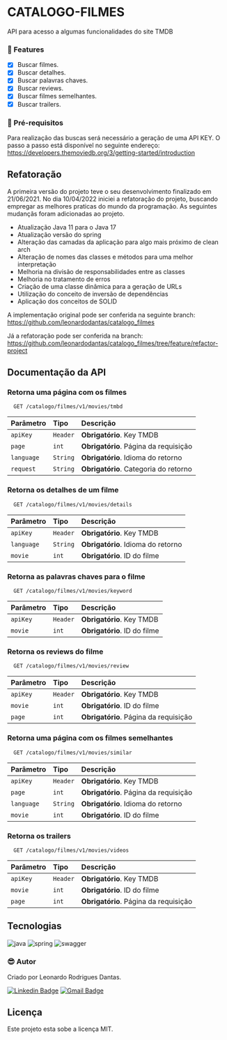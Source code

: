 
# CATALOGO-FILMES

<p>
API para acesso a algumas funcionalidades do site TMDB
</p>

### :pushpin: Features

- [x] Buscar filmes.
- [x] Buscar detalhes.
- [x] Buscar palavras chaves.
- [x] Buscar reviews.
- [x] Buscar filmes semelhantes.
- [x] Buscar trailers.

### :hammer: Pré-requisitos

Para realização das buscas será necessário a geração de uma API KEY. O passo a passo está disponível no seguinte endereço: https://developers.themoviedb.org/3/getting-started/introduction 

## Refatoração

A primeira versão do projeto teve o seu desenvolvimento finalizado em 21/06/2021. No dia 10/04/2022 iniciei a refatoração do projeto, buscando empregar as melhores
praticas do mundo da programação. As seguintes mudançãs foram adicionadas ao projeto.

- Atualização Java 11 para o Java 17
- Atualização versão do spring
- Alteração das camadas da aplicação para algo mais próximo de clean arch
- Alteração de nomes das classes e métodos para uma melhor interpretação
- Melhoria na divisão de responsabilidades entre as classes
- Melhoria no tratamento de erros
- Criação de uma classe dinâmica para a geração de URLs
- Utilização do conceito de inversão de dependências
- Aplicação dos conceitos de SOLID


A implementação original pode ser conferida na seguinte branch:
https://github.com/leonardodantas/catalogo_filmes

Já a refatoração pode ser conferida na branch:
https://github.com/leonardodantas/catalogo_filmes/tree/feature/refactor-project
## Documentação da API


### Retorna uma página com os filmes

```
  GET /catalogo/filmes/v1/movies/tmbd
```

| Parâmetro   | Tipo       | Descrição                           |
| :---------- | :--------- | :---------------------------------- |
| `apiKey` | `Header` | **Obrigatório**. Key TMDB |
| `page` | `int` | **Obrigatório**. Página da requisição |
| `language` | `String` | **Obrigatório**. Idioma do retorno |
| `request` | `String` | **Obrigatório**. Categoria do retorno |

### Retorna os detalhes de um filme

```
  GET /catalogo/filmes/v1/movies/details
```

| Parâmetro   | Tipo       | Descrição                           |
| :---------- | :--------- | :---------------------------------- |
| `apiKey` | `Header` | **Obrigatório**. Key TMDB |
| `language` | `String` | **Obrigatório**. Idioma do retorno |
| `movie` | `int` | **Obrigatório**. ID do filme |

### Retorna as palavras chaves para o filme
```
  GET /catalogo/filmes/v1/movies/keyword
```

| Parâmetro   | Tipo       | Descrição                           |
| :---------- | :--------- | :---------------------------------- |
| `apiKey` | `Header` | **Obrigatório**. Key TMDB |
| `movie` | `int` | **Obrigatório**. ID do filme |

### Retorna os reviews do filme
```
  GET /catalogo/filmes/v1/movies/review
```

| Parâmetro   | Tipo       | Descrição                           |
| :---------- | :--------- | :---------------------------------- |
| `apiKey` | `Header` | **Obrigatório**. Key TMDB |
| `movie` | `int` | **Obrigatório**. ID do filme |
| `page` | `int` | **Obrigatório**. Página da requisição |

### Retorna uma página com os filmes semelhantes

```
  GET /catalogo/filmes/v1/movies/similar
```

| Parâmetro   | Tipo       | Descrição                           |
| :---------- | :--------- | :---------------------------------- |
| `apiKey` | `Header` | **Obrigatório**. Key TMDB |
| `page` | `int` | **Obrigatório**. Página da requisição |
| `language` | `String` | **Obrigatório**. Idioma do retorno |
| `movie` | `int` | **Obrigatório**. ID do filme |

### Retorna os trailers
```
  GET /catalogo/filmes/v1/movies/videos
```

| Parâmetro   | Tipo       | Descrição                           |
| :---------- | :--------- | :---------------------------------- |
| `apiKey` | `Header` | **Obrigatório**. Key TMDB |
| `movie` | `int` | **Obrigatório**. ID do filme |
| `page` | `int` | **Obrigatório**. Página da requisição |

## Tecnologias

<div style="display: inline_block">

  <img align="center" alt="java" src="https://img.shields.io/badge/java-%23ED8B00.svg?style=for-the-badge&logo=java&logoColor=white" />
  <img align="center" alt="spring" src="https://img.shields.io/badge/spring-%236DB33F.svg?style=for-the-badge&logo=spring&logoColor=white" />
  <img align="center" alt="swagger" src="https://img.shields.io/badge/-Swagger-%23Clojure?style=for-the-badge&logo=swagger&logoColor=white" />

</div>


### :sunglasses: Autor
Criado por Leonardo Rodrigues Dantas.

[![Linkedin Badge](https://img.shields.io/badge/-Leonardo-blue?style=flat-square&logo=Linkedin&logoColor=white&link=https://www.linkedin.com/in/leonardo-rodrigues-dantas/)](https://www.linkedin.com/in/leonardo-rodrigues-dantas/) 
[![Gmail Badge](https://img.shields.io/badge/-leonardordnt1317@gmail.com-c14438?style=flat-square&logo=Gmail&logoColor=white&link=mailto:leonardordnt1317@gmail.com)](mailto:leonardordnt1317@gmail.com)

## Licença
Este projeto esta sobe a licença MIT.
